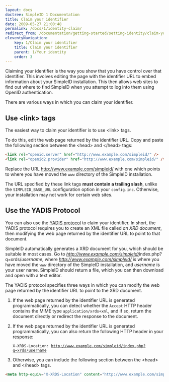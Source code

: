 ```yaml
---
layout: docs
doctree: SimpleID 1 Documentation
title: Claim your identifier
date: 2009-05-27 21:00:48
permalink: /docs/1/identity-claim/
redirect_from: /documentation/getting-started/setting-identity/claim-your-identifier/
eleventyNavigation:
    key: 1/Claim your identifier
    title: Claim your identifier
    parent: 1/Your identity
    order: 3
---
```


Claiming your identifier is the way you show that you have control over that identifier.  This involves editing the page with the identifier URL to embed information about your SimpleID installation.  This then allows web sites to find out where to find SimpleID when you attempt to log into them using OpenID authentication. 

There are various ways in which you can claim your identifier.

## Use &lt;link&gt; tags

The easiest way to claim your identifier is to use &lt;link&gt; tags.

To do this, edit the web page returned by the identifier URL.  Copy and paste the following section between the &lt;head&gt; and &lt;/head&gt; tags:

```html
<link rel="openid.server" href="http://www.example.com/simpleid/" />
<link rel="openid2.provider" href="http://www.example.com/simpleid/" />
```

Replace the URL http://www.example.com/simpleid/ with one which points to where you have moved the <code>www</code> directory of the SimpleID installation.

<div class="warning">
The URL specified by these link tags <strong>must contain a trailing slash</strong>, unlike the <code>SIMPLEID_BASE_URL</code> configuration option in your <code>config.inc</code>. Otherwise, your installation may not work for certain web sites.
</div>

## Use the YADIS Protocol

You can also use the [YADIS protocol](http://yadis.org/wiki/Main_Page) to claim your identifier.  In short, the YADIS protocol requires you to create an XML file called *an XRD document*, then modifying the web page returned by the identifier URL to point to that document.

SimpleID automatically generates a XRD document for you, which should be suitable in most cases.  Go to <var>http://www.example.com/simpleid/</var>index.php?q=xrds/<var>username</var>, where <var>http://www.example.com/simpleid/</var> is where you have moved the <code>www</code> directory of the SimpleID installation, and <var>username</var> is your user name.  SimpleID should return a file, which you can then download and open with a text editor.

The YADIS protocol specifies three ways in which you can modify the web page returned by the identifier URL to point to the XRD document.

1. If the web page returned by the identifier URL is generated programmatically, you can detect whether the <code>Accept</code> HTTP header contains the MIME type <code>application/xrds+xml</code>, and if so, return the document directly or redirect the response to the document.

2. If the web page returned by the identifier URL is generated programmatically, you can also return the following HTTP header in your response:

    <code>X-XRDS-Location: http://www.example.com/simpleid/index.php?q=xrds/username</code>

3. Otherwise, you can include the following section between the &lt;head&gt; and &lt;/head&gt; tags.

```html
<meta http-equiv="X-XRDS-Location" content="http://www.example.com/simpleid/index.php?q=xrds/username" />
```